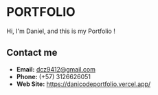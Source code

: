 # PORTFOLIO

Hi, I'm Daniel, and this is my Portfolio ! 

## Contact me

* **Email:** dcz9412@gmail.com
* **Phone:** (+57) 3126626051
* **Web Site:** https://danicodeportfolio.vercel.app/
